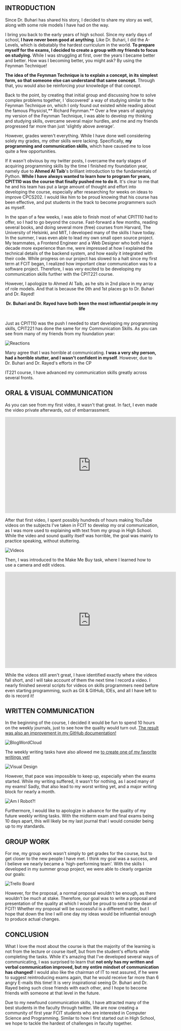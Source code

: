 ## INTRODUCTION

Since Dr. Buhari has shared his story, I decided to share my story as well, along with some role models I have had on the way.

I bring you back to the early years of high school. Since my early days of school, **I have never been good at anything**.  Like Dr. Buhari, I did the A-Levels, which is debatably the hardest curriculum in the world. **To prepare myself for the exams, I decided to create a group with my friends to focus on studying.** While I was struggling at first, over the years I became better and better. How was I becoming better, you might ask? By using the Feynman Technique!

**The idea of the Feynman Technique is to explain a concept, in its simplest form, so that someone else can understand that same concept.** Through that, you would also be reinforcing your knowledge of that concept.

Back to the point, by creating that initial group and discussing how to solve complex problems together, I 'discovered' a way of studying similar to the Feynman Technique on, which I only found out existed while reading about the famous Physicist,** Richard Feynman.** Over a few years of applying my version of the Feynman Technique, I was able to develop my thinking and studying skills, overcame several major hurdles, and me and my friends progressed far more than just 'slightly above average'. 

However, grades weren't everything. While I have done well considering solely my grades, my other skills were lacking. Specifically, **my programming and communication skills**, which have caused me to lose quite a few opportunities.

If it wasn't obvious by my twitter posts, I overcame the early stages of acquiring programming skills by the time I finished my foundation year, namely due to **Ahmed Al Taib**'s brilliant introduction to the fundamentals of Python. **While I have always wanted to learn how to program for years, CPIT110 was the course that finally pushed me to do it.** It's clear to me that he and his team has put a large amount of thought and effort into developing the course, especially after researching for weeks on ideas to improve CPCS202. I would like him to be proud knowing that his course has been effective, and put students in the track to become programmers such as myself. 

In the span of a few weeks, I was able to finish most of what CPIT110 had to offer, so I had to go beyond the course. Fast-forward a few months, reading several books, and doing several more (free) courses from Harvard, The University of Helsinki, and MIT, I developed many of the skills I have today. In the summer, I was even able to lead my own small open source project. My teammates, a Frontend Engineer and a Web Designer who both had a decade more experience than me, were impressed at how I explained the technical details of the backend system, and how easily it integrated with their code. While progress on our project has slowed to a halt since my first term at FCIT began, I realized how important clear communication was to a software project. Therefore, I was very excited to be developing my communication skills further with the CPIT221 course.

However, I apologize to Ahmed Al Taib, as he sits in 2nd place in my array of role models. And that is because the 0th and 1st places go to Dr. Buhari and Dr. Rayed!

<center>
<b>Dr. Buhari and Dr. Rayed have both been the most influential people in my life</b>
</center>
<br>

Just as CPIT110 was the push I needed to start developing my programming skills, CPIT221 has done the same for my Communication Skills. As you can see from many of my friends from my foundation year:

![Reactions](https://i.imgur.com/phqyN7k.png)

Many agree that I was horrible at communicating. **I was a very shy person, had a horrible stutter, and I wasn't confident in myself**. However, due to Dr. Buhari and Dr. Rayed's efforts in the CP

IT221 course, I have advanced my communication skills greatly across several fronts.

## ORAL & VISUAL COMMUNICATION

As you can see from my first video, it wasn't that great. In fact, I even made the video private afterwards, out of embarrassment. 

<iframe width="560" height="315" src="https://www.youtube.com/embed/uor4oVz-WJc" frameborder="0" allow="accelerometer; autoplay; clipboard-write; encrypted-media; gyroscope; picture-in-picture" allowfullscreen></iframe>

After that first video, I spent possibly hundreds of hours making YouTube videos on the subjects I've taken in FCIT to develop my oral communication, as I was more used to explaining with text from my group in High School. While the video and sound quality itself was horrible, the goal was mainly to practice speaking, without stuttering.

![Videos](https://i.imgur.com/QsNhzXk.png)

Then, I was introduced to the Make Me Buy task, where I learned how to use a camera and edit videos.

<iframe width="560" height="315" src="https://www.youtube.com/embed/zigvhb_FRtU" frameborder="0" allow="accelerometer; autoplay; clipboard-write; encrypted-media; gyroscope; picture-in-picture" allowfullscreen></iframe>

While the videos still aren't great, I have identified exactly where the videos fall short, and I will take account of them the next time I record a video. I nearly finished several scripts for videos on skills programmers need before even starting programming, such as Git & GitHub, IDEs, and all I have left to do is record it! 

## WRITTEN COMMUNICATION

In the beginning of the course, I decided it would be fun to spend 10 hours on the weekly journals, just to see how the quality would turn out. [The result was also an improvement in my GitHub documentation!](https://github.com/RyanSamman/BlogWordCloud)

![BlogWordCloud](https://i.imgur.com/gIKXL9Y.png)

The weekly writing tasks have also allowed me [to create one of my favorite writings yet!](/writing/visual-design)

![Visual Design](https://i.imgur.com/WvsVx1b.png)

However, that pace was impossible to keep up, especially when the exams started. While my writing suffered, it wasn't for nothing, as I aced many of my exams! Sadly, that also lead to my worst writing yet, and a major writing block for nearly a month.

![Am I Robot?!](https://i.imgur.com/INa5zOv.png)

Furthermore, I would like to apologize in advance for the quality of my future weekly writing tasks. With the midterm exam and final exams being 10 days apart, this will likely be my last journal that I would consider being up to my standards.

## GROUP WORK

For me, my group work wasn't simply to get grades for the course, but to get closer to the new people I have met. I think my goal was a success, and I believe we nearly became a 'high-performing team'. With the skills I developed in my summer group project, we were able to clearly organize our goals:

![Trello Board](https://i.imgur.com/AkUubCQ.png)

However, for the proposal, a normal proposal wouldn't be enough, as there wouldn't be much at stake. Therefore, our goal was to write a proposal and presentation of the quality at which I would be proud to send to the dean of FCIT! Whether my proposal will be successful is a different matter, but I hope that down the line I will one day my ideas would be influential enough to produce actual changes.

## CONCLUSION

What I love the most about the course is that the majority of the learning is not from the lecture or course itself, but from the student's efforts while completing the tasks. While it's amazing that I've developed several ways of communicating, I was surprised to learn that **not only has my written and verbal communication improved, but my entire mindset of communication has changed!** I would also like the chairman of IT to rest assured, if he were to suggest reintroducing exams again, that he would receive far more than 6 angry E-mails this time! It is very inspirational seeing Dr. Buhari and Dr. Rayed being such close friends with each other, and I hope to become friends with someone at that level in the future.

Due to my newfound communication skills, I have attracted many of the best students in the faculty through twitter. We are now creating a community of first year FCIT students who are interested in Computer Science and Programming. Similar to how I first started out in High School, we hope to tackle the hardest of challenges in faculty together. 